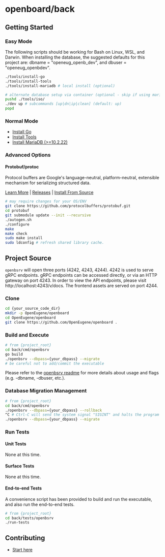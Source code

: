 # openboard/back

## Getting Started

### Easy Mode

The following scripts should be working for Bash on Linux, WSL, and Darwin. When
installing the database, the suggested defaults for this project are:
dbname = "openeug_openb_dev", and dbuser = "openeug_openbdev".

```sh
./tools/install-go
./tools/install-tools
./tools/install-mariadb # local install (optional)
```

```sh
# alternate database setup via container (optional - skip if using mariadb "local install")
pushd ./tools/iso/
./dev up # subcommands [up|dn|ip|clean] (default: up)
popd
```

### Normal Mode

- [Install Go](https://golang.org/doc/install)
- [Install Tools](./tools/install-tools)
- [Install MariaDB (>=10.2.22)](https://www.google.com/search?q=install+mariadb+stable+on)

### Advanced Options

#### Protobuf/protoc

Protocol buffers are Google's language-neutral, platform-neutral, extensible
mechanism for serializing structured data.

[Learn More](https://developers.google.com/protocol-buffers/) |
[Releases](https://github.com/protocolbuffers/protobuf/releases) |
[Install From
Source](https://github.com/protocolbuffers/protobuf/blob/master/src/README.md)

```sh
# may require changes for your OS/ENV
git clone https://github.com/protocolbuffers/protobuf.git
cd protobuf
git submodule update --init --recursive
./autogen.sh
./configure
make
make check
sudo make install
sudo ldconfig # refresh shared library cache.
```

## Project Source

`openbsrv` will open three ports (4242, 4243, 4244). 4242 is used to serve gRPC
endpoints. gRPC endpoints can be accessed directly, or via an HTTP gateway on
port 4243. In order to view the API endpoints, please visit
http://localhost:4243/v/docs. The frontend assets are served on port 4244.

### Clone

```sh
cd {your_source_code_dir}
mkdir -p OpenEugene/openboard
cd OpenEugene/openboard
git clone https://github.com/OpenEugene/openboard .
```

### Build and Execute

```sh
# from {project_root}
cd back/cmd/openbsrv
go build
./openbsrv --dbpass={your_dbpass} --migrate
# be careful not to add/commit the executable
```

Please refer to the [openbsrv readme](./cmd/openbsrv/README.md) for more details
about usage and flags (e.g. -dbname, -dbuser, etc.).

### Database Migration Management

```sh
# from {project_root}
cd back/cmd/openbsrv
./openbsrv --dbpass={your_dbpass} --rollback
^C # Ctrl-C will send the system signal "SIGINT" and halts the program
./openbsrv --dbpass={your_dbpass} --migrate
```

### Run Tests

#### Unit Tests

None at this time.

#### Surface Tests

None at this time.

#### End-to-end Tests

A convenience script has been provided to build and run the executable, and also
run the end-to-end tests.

```sh
# from {project_root}
cd back/tests/openbsrv
./run-tests
```

## Contributing

- [Start here](../docs/CONTRIBUTING.md)

